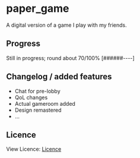 # paper_game

A digital version of a game I play with my friends.

## Progress

Still in progress; round about 70/100% [######----]

## Changelog / added features
- Chat for pre-lobby
- QoL changes
- Actual gameroom added
- Design remastered
- ...

## Licence

View Licence: 
[Licence](https://github.com/Schleimfresse/paper_game/blob/main/LICENSE)
